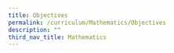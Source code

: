 ```yaml
---
title: Objectives
permalink: /curriculum/Mathematics/Objectives
description: ""
third_nav_title: Mathematics
---
```

